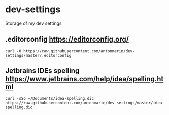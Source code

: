 # dev-settings
Storage of my dev settings

## .editorconfig https://editorconfig.org/

    curl -O https://raw.githubusercontent.com/antonmarin/dev-settings/master/.editorconfig

## Jetbrains IDEs spelling https://www.jetbrains.com/help/idea/spelling.html

    curl -sSo ~/Documents/idea-spelling.dic https://raw.githubusercontent.com/antonmarin/dev-settings/master/idea-spelling.dic

